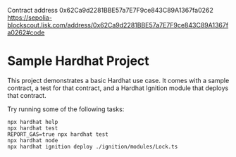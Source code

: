Contract address 
0x62Ca9d2281BBE57a7E7F9ce843C89A1367fa0262
https://sepolia-blockscout.lisk.com/address/0x62Ca9d2281BBE57a7E7F9ce843C89A1367fa0262#code
# Sample Hardhat Project

This project demonstrates a basic Hardhat use case. It comes with a sample contract, a test for that contract, and a Hardhat Ignition module that deploys that contract.

Try running some of the following tasks:

```shell
npx hardhat help
npx hardhat test
REPORT_GAS=true npx hardhat test
npx hardhat node
npx hardhat ignition deploy ./ignition/modules/Lock.ts
```
